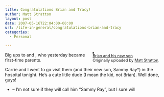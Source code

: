 ```yaml
---
title: Congratulations Brian and Tracy!
author: Matt Stratton
layout: post
date: 2007-05-16T22:04:00+00:00
url: /life-in-general/congratulations-brian-and-tracy
categories:
  - Personal

---
```

<div style="float:right;margin-left:10px;margin-bottom:10px;">
  <a href="https://www.flickr.com/photos/mugsy/501595504/" title="photo sharing"><img src="https://farm1.static.flickr.com/223/501595504_621e571ec6_m.jpg" alt="" style="border:solid 2px #000000;" /></a> <br /> <span style="font-size:.9em;margin-top:0;"> <a href="https://www.flickr.com/photos/mugsy/501595504/">Brian and his new son</a> <br /> Originally uploaded by <a href="https://www.flickr.com/people/mugsy/">Matt Stratton</a>. </span>
</div>

Big ups to and , who yesterday became first-time parents.

Carrie and I went to go visit them (and their new son, Sammy Ray*) in the hospital tonight. He&#8217;s a cute little dude (I mean the kid, not Brian). Well done, guys!

* &#8211; I&#8217;m not sure if they will call him &#8220;Sammy Ray&#8221;, but I sure will